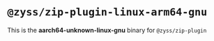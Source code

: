 # `@zyss/zip-plugin-linux-arm64-gnu`

This is the **aarch64-unknown-linux-gnu** binary for `@zyss/zip-plugin`
